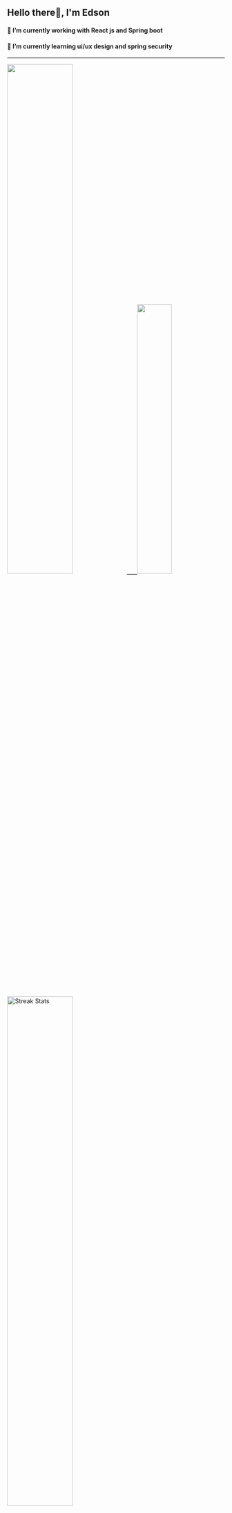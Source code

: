 
## Hello there👋, I'm Edson 

#### 🔭 I’m currently working with React js and Spring boot 
#### 🌱 I’m currently learning ui/ux design and spring security
---
    
  

 <p align="left">
  <a href="https://github.com/EdsonNhancale">
  <img width=55% src="https://github-readme-stats.vercel.app/api?username=EdsonNhancale&show_icons=true&theme=dracula&include_all_commits=true&count_private=true"/>&nbsp;&nbsp;&nbsp;&nbsp;&nbsp;
  <img  width=40% src="https://github-readme-stats.vercel.app/api/top-langs/?username=EdsonNhancale&layout=compact&langs_count=7&theme=dracula"/>
</p>

  <p align="left">
    <a href="https://github.com/EdsonNhancale"><img width=55% alt="Streak Stats" src="https://github-readme-streak-stats.herokuapp.com/?user=EdsonNhancale&theme=dracula"/></a>
   </p>

 
 <!--START_SECTION:waka-->

```txt
From: 16 November 2022 - To: 04 June 2023

Total Time: 404 hrs 33 mins

JavaScript        343 hrs 10 mins █████████████████████▒░░░   84.82 %
Dart              14 hrs 6 mins   █░░░░░░░░░░░░░░░░░░░░░░░░   03.49 %
JSON              7 hrs 9 mins    ▒░░░░░░░░░░░░░░░░░░░░░░░░   01.77 %
Other             6 hrs 59 mins   ▒░░░░░░░░░░░░░░░░░░░░░░░░   01.73 %
Java              6 hrs 49 mins   ▒░░░░░░░░░░░░░░░░░░░░░░░░   01.69 %
```

<!--END_SECTION:waka-->

<div> 
  <a href="www.linkedin.com/in/edson-nhancale-7849781a6" target="_blank"><img src="https://img.shields.io/badge/-LinkedIn-%230077B5?style=for-the-badge&logo=linkedin&logoColor=white" target="_blank"></a> 

</div>

